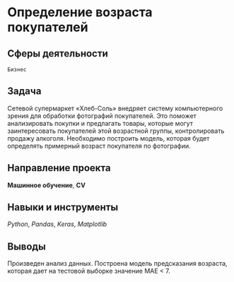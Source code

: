 # Определение возраста покупателей
## Сферы деятельности
`Бизнес`

## Задача
Сетевой супермаркет «Хлеб-Соль» внедряет систему компьютерного зрения для обработки фотографий покупателей. Это поможет анализировать покупки и предлагать товары, которые могут заинтересовать покупателей этой возрастной группы, контролировать продажу алкоголя. Необходимо построить модель, которая будет определять примерный возраст покупателя по фотографии.

## Направление проекта
**Машинное обучение**, **CV**

## Навыки и инструменты
*Python*, *Pandas*, *Keras*, *Matplotlib*

## Выводы
Произведен анализ данных. Построена модель предсказания возраста, которая дает на тестовой выборке значение MAE < 7.
